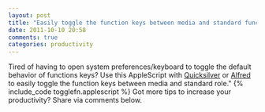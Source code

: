 ```yaml
---
layout: post
title: "Easily toggle the function keys between media and standard function"
date: 2011-10-10 20:58
comments: true
categories: productivity
---
```

Tired of having to open system preferences/keyboard to toggle the default behavior of functions keys? Use this AppleScript with [Quicksilver](http://qsapp.com/) or [Alfred](http://www.alfredapp.com/) to easily toggle the function keys between media and standard role."
{% include_code togglefn.applescript %}
Got more tips to increase your productivity? Share via comments below.
